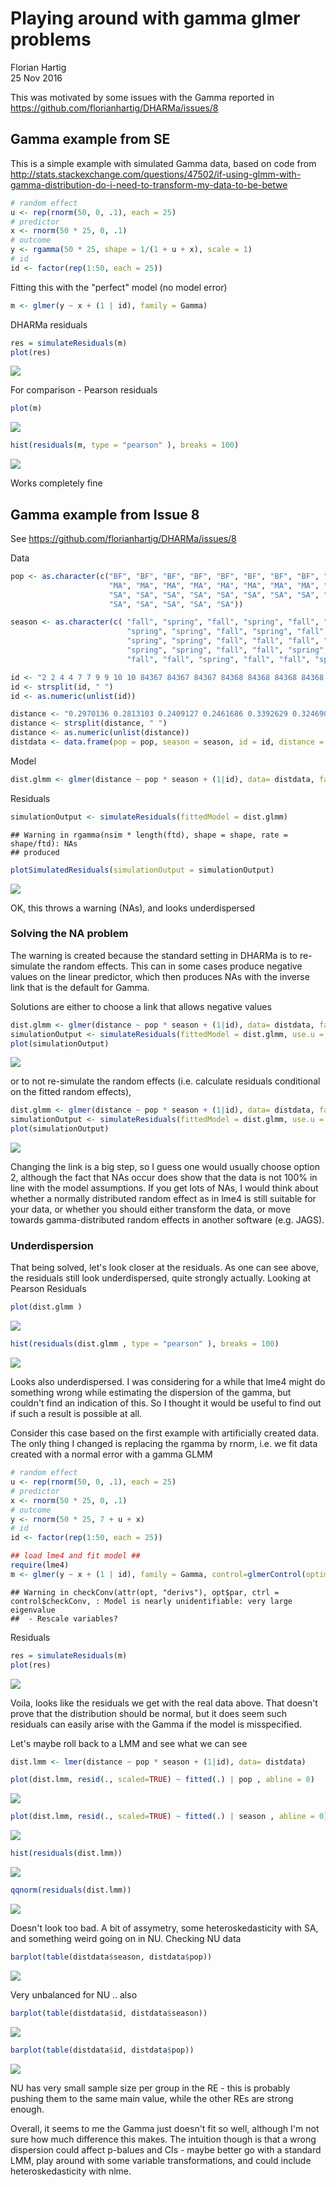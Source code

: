 # Playing around with gamma glmer problems
Florian Hartig  
25 Nov 2016  




This was motivated by some issues with the Gamma reported in https://github.com/florianhartig/DHARMa/issues/8


## Gamma example from SE

This is a simple example with simulated Gamma data, based on code from http://stats.stackexchange.com/questions/47502/if-using-glmm-with-gamma-distribution-do-i-need-to-transform-my-data-to-be-betwe



```r
# random effect
u <- rep(rnorm(50, 0, .1), each = 25)
# predictor
x <- rnorm(50 * 25, 0, .1)
# outcome
y <- rgamma(50 * 25, shape = 1/(1 + u + x), scale = 1)
# id
id <- factor(rep(1:50, each = 25))
```

Fitting this with the "perfect" model (no model error)


```r
m <- glmer(y ~ x + (1 | id), family = Gamma)
```

DHARMa residuals


```r
res = simulateResiduals(m)
plot(res)
```

![](GammaProblems_files/figure-html/unnamed-chunk-4-1.png)<!-- -->

For comparison - Pearson residuals


```r
plot(m)
```

![](GammaProblems_files/figure-html/unnamed-chunk-5-1.png)<!-- -->

```r
hist(residuals(m, type = "pearson" ), breaks = 100)
```

![](GammaProblems_files/figure-html/unnamed-chunk-5-2.png)<!-- -->

Works completely fine

## Gamma example from Issue 8

See https://github.com/florianhartig/DHARMa/issues/8

Data


```r
pop <- as.character(c("BF", "BF", "BF", "BF", "BF", "BF", "BF", "BF", "BF", "BF", "BF", "BF", "BF", "BF", "BF", "BF", "BF", "BF", "BF", "BF", "BF", "MA", "MA",
                      "MA", "MA", "MA", "MA", "MA", "MA", "MA", "MA", "MA", "MA", "MA", "MA", "MA", "NU", "NU", "NU", "NU", "NU", "NU", "NU", "NU", "NU", "SA",
                      "SA", "SA", "SA", "SA", "SA", "SA", "SA", "SA", "SA", "SA", "SA", "SA", "SA", "SA", "SA", "SA", "SA", "SA", "SA", "SA", "SA", "SA", "SA",
                      "SA", "SA", "SA", "SA", "SA"))

season <- as.character(c( "fall", "spring", "fall", "spring", "fall", "spring", "fall", "spring", "fall", "spring", "fall", "fall", "spring", "fall", "fall", "spring", "fall",
                          "spring", "spring", "fall", "spring", "fall", "spring", "fall", "spring", "fall", "spring", "fall", "spring", "spring", "fall", "spring", "spring", "fall",
                          "spring", "spring", "fall", "fall", "fall", "fall", "fall", "fall", "fall", "spring", "fall", "fall", "fall", "spring", "fall", "spring", "fall",
                          "spring", "spring", "fall", "fall", "spring", "fall", "spring", "spring", "fall", "fall", "fall", "fall", "spring", "fall", "fall", "spring", "spring",
                          "fall", "fall", "spring", "fall", "fall", "spring"))

id <- "2 2 4 4 7 7 9 9 10 10 84367 84367 84367 84368 84368 84368 84368 84368 84368 84369 84369 33073 33073 33073 33073 33073 33073 33073 33073 33073 80149 80149 80149 80150 80150 80150 57140 57141 126674 126677 126678 126680 137152 137152 137157 115925 115925 115925 115925 115925 115925 115925 115925 115926 115926 115926 115926 115926 115926 115927 115928 115929 115929 115929 115930 115930 115930 115930 115931 115931 115931 115932 115932 115932"
id <- strsplit(id, " ")
id <- as.numeric(unlist(id))

distance <- "0.2970136 0.2813103 0.2409127 0.2461686 0.3392629 0.3246902 0.2938654 0.4403401 0.3935010 0.8161045 0.4622339 0.5448272 0.4347536 0.3623991 0.5014513 0.3961407 0.4285523 0.5033465 0.3668231 0.4008644 0.3642039 0.5428035 0.6348236 0.5461090 0.5763835 0.4907923 0.4349144 0.4891743 0.6423068 0.4663140 0.5226629 0.4855906 0.5868346 0.6429156 0.6363822 0.7002516 2.8778679 1.9055360 3.5048864 2.0234082 1.9940036 2.4991125 2.0742525 2.4859194 2.2326559 0.5232152 0.4835573 0.4421921 0.6048358 1.0315084 0.4935351 0.5886613 0.4821023 0.9571798 0.5721407 0.5219413 0.4243556 0.6960064 0.4713459 0.6254402 0.4887114 1.0324105 0.5536996 0.5539310 0.9808605 0.4164348 0.4658780 0.4707927 0.3722258 0.3805717 0.4608752 0.5829011 0.5095774 0.4262177"
distance <- strsplit(distance, " ")
distance <- as.numeric(unlist(distance))
distdata <- data.frame(pop = pop, season = season, id = id, distance = distance)
```

Model


```r
dist.glmm <- glmer(distance ~ pop * season + (1|id), data= distdata, family = Gamma, control=glmerControl(optimizer="bobyqa",optCtrl=list(maxfun=2e5)))
```

Residuals


```r
simulationOutput <- simulateResiduals(fittedModel = dist.glmm)
```

```
## Warning in rgamma(nsim * length(ftd), shape = shape, rate = shape/ftd): NAs
## produced
```

```r
plotSimulatedResiduals(simulationOutput = simulationOutput)
```

![](GammaProblems_files/figure-html/unnamed-chunk-8-1.png)<!-- -->

OK, this throws a warning (NAs), and looks underdispersed

### Solving the NA problem

The warning is created because the standard setting in DHARMa is to re-simulate the random effects. This can in some cases produce negative values on the linear predictor, which then produces NAs with the inverse link that is the default for Gamma. 

Solutions are either to choose a link that allows negative values


```r
dist.glmm <- glmer(distance ~ pop * season + (1|id), data= distdata, family = Gamma(link = "log"), control=glmerControl(optimizer="bobyqa",optCtrl=list(maxfun=2e5)))
simulationOutput <- simulateResiduals(fittedModel = dist.glmm, use.u = F)
plot(simulationOutput)
```

![](GammaProblems_files/figure-html/unnamed-chunk-9-1.png)<!-- -->

or to not re-simulate the random effects (i.e. calculate residuals conditional on the fitted random effects),


```r
dist.glmm <- glmer(distance ~ pop * season + (1|id), data= distdata, family = Gamma, control=glmerControl(optimizer="bobyqa",optCtrl=list(maxfun=2e5)))
simulationOutput <- simulateResiduals(fittedModel = dist.glmm, use.u = T)
plot(simulationOutput)
```

![](GammaProblems_files/figure-html/unnamed-chunk-10-1.png)<!-- -->

Changing the link is a big step, so I guess one would usually choose option 2, although the fact that NAs occur does show that the data is not 100% in line with the model assumptions. If you get lots of NAs, I would think about whether a normally distributed random effect as in lme4 is still suitable for your data, or whether you should either transform the data, or move towards gamma-distributed random effects in another software (e.g. JAGS). 

### Underdispersion

That being solved, let's look closer at the residuals. As one can see above, the residuals still look underdispersed, quite strongly actually. Looking at Pearson Residuals 


```r
plot(dist.glmm )
```

![](GammaProblems_files/figure-html/unnamed-chunk-11-1.png)<!-- -->

```r
hist(residuals(dist.glmm , type = "pearson" ), breaks = 100)
```

![](GammaProblems_files/figure-html/unnamed-chunk-11-2.png)<!-- -->

Looks also underdispersed. I was considering for a while that lme4 might do something wrong while estimating the dispersion of the gamma, but couldn't find an indication of this. So I thought it would be useful to find out if such a result is possible at all. 

Consider this case based on the first example with artificially created data. The only thing I changed is replacing the rgamma by rnorm, i.e. we fit data created with a normal error with a gamma GLMM


```r
# random effect
u <- rep(rnorm(50, 0, .1), each = 25)
# predictor
x <- rnorm(50 * 25, 0, .1)
# outcome
y <- rnorm(50 * 25, 7 + u + x)
# id
id <- factor(rep(1:50, each = 25))

## load lme4 and fit model ##
require(lme4)
m <- glmer(y ~ x + (1 | id), family = Gamma, control=glmerControl(optimizer="bobyqa",optCtrl=list(maxfun=2e5)))
```

```
## Warning in checkConv(attr(opt, "derivs"), opt$par, ctrl = control$checkConv, : Model is nearly unidentifiable: very large eigenvalue
##  - Rescale variables?
```

Residuals


```r
res = simulateResiduals(m)
plot(res)
```

![](GammaProblems_files/figure-html/unnamed-chunk-13-1.png)<!-- -->

Voila, looks like the residuals we get with the real data above. That doesn't prove that the distribution should be normal, but it does seem such residuals can easily arise with the Gamma if the model is misspecified. 

Let's maybe roll back to a LMM and see what we can see


```r
dist.lmm <- lmer(distance ~ pop * season + (1|id), data= distdata)

plot(dist.lmm, resid(., scaled=TRUE) ~ fitted(.) | pop , abline = 0)
```

![](GammaProblems_files/figure-html/unnamed-chunk-14-1.png)<!-- -->

```r
plot(dist.lmm, resid(., scaled=TRUE) ~ fitted(.) | season , abline = 0)
```

![](GammaProblems_files/figure-html/unnamed-chunk-14-2.png)<!-- -->

```r
hist(residuals(dist.lmm))
```

![](GammaProblems_files/figure-html/unnamed-chunk-14-3.png)<!-- -->

```r
qqnorm(residuals(dist.lmm))
```

![](GammaProblems_files/figure-html/unnamed-chunk-14-4.png)<!-- -->

Doesn't look too bad. A bit of assymetry, some heteroskedasticity with SA, and something weird going on in NU. Checking NU data 



```r
barplot(table(distdata$season, distdata$pop))
```

![](GammaProblems_files/figure-html/unnamed-chunk-15-1.png)<!-- -->

Very unbalanced for NU .. also



```r
barplot(table(distdata$id, distdata$season))
```

![](GammaProblems_files/figure-html/unnamed-chunk-16-1.png)<!-- -->

```r
barplot(table(distdata$id, distdata$pop))
```

![](GammaProblems_files/figure-html/unnamed-chunk-16-2.png)<!-- -->

NU has very small sample size per group in the RE - this is probably pushing them to the same main value, while the other REs are strong enough.

Overall, it seems to me the Gamma just doesn't fit so well, although I'm not sure how much difference this makes. The intuition though is that a wrong dispersion could affect p-balues and CIs - maybe better go with a standard LMM, play around with some variable transformations, and could include heteroskedasticity with nlme.









